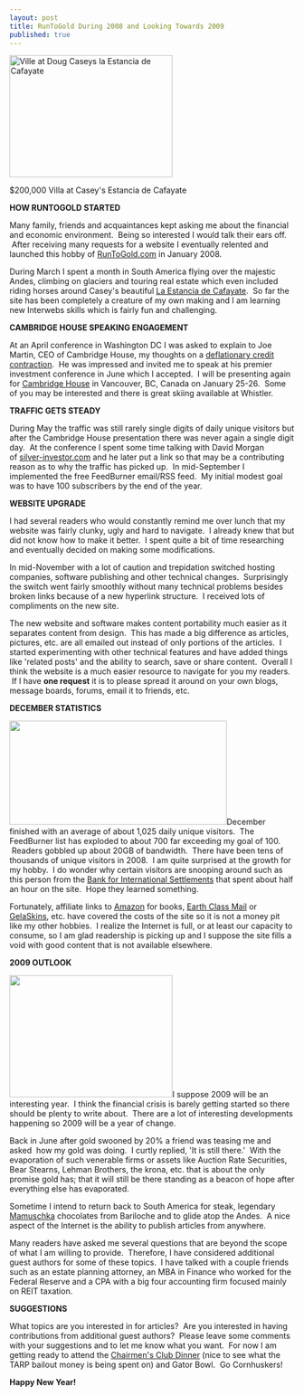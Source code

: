 ```yaml
---
layout: post
title: RunToGold During 2008 and Looking Towards 2009
published: true
---
```

<div class="mceTemp">
<dl class="wp-caption alignright" style="width: 298px;">
<dt class="wp-caption-dt">
</dt>
</dl>
<div style="text-align: auto;"><a href="http://www.laestanciadecafayate.com/" target="_blank"><img title="Villa at La Estancia de Cafayate" src="{{ site.baseurl }}/images/estanciadecafayate.JPG" alt="Ville at Doug Caseys la Estancia de Cafayate" width="288" height="216" /></a></div>
<p><span style="line-height: 17px;">$200,000 Villa at Casey's Estancia de Cafayate</span></p></div>
<p><strong>HOW RUNTOGOLD STARTED</strong></p>
<p>Many family, friends and acquaintances kept asking me about the financial and economic environment.  Being so interested I would talk their ears off.  After receiving many requests for a website I eventually relented and launched this hobby of <a href="http://www.runtogold.com">RunToGold.com</a> in January 2008.</p>
<p>During March I spent a month in South America flying over the majestic Andes, climbing on glaciers and touring real estate which even included riding horses around Casey's beautiful <a title="la estancia de cafayate" href="http://www.runtogold.com/2011/04/la-estancia-de-cafayate-the-great-life-hedge-in-salta-argentina/" target="_blank">La Estancia de Cafayate</a>.  So far the site has been completely a creature of my own making and I am learning new Interwebs skills which is fairly fun and challenging.</p>
<p><strong>CAMBRIDGE HOUSE SPEAKING ENGAGEMENT</strong></p>
<p>At an April conference in Washington DC I was asked to explain to Joe Martin, CEO of Cambridge House, my thoughts on a <a href="http://www.runtogold.com/2008/02/first-snowfall-of-kondratieff-winter/" target="_blank">deflationary credit contraction</a>.  He was impressed and invited me to speak at his premier investment conference in June which I accepted.  I will be presenting again for <a href="http://cambridgehouse.ca/ch_jan2009.html" target="_blank">Cambridge House</a> in Vancouver, BC, Canada on January 25-26.  Some of you may be interested and there is great skiing available at Whistler.</p>
<p><strong>TRAFFIC GETS STEADY</strong></p>
<p>During May the traffic was still rarely single digits of daily unique visitors but after the Cambridge House presentation there was never again a single digit day.  At the conference I spent some time talking with David Morgan of <a href="http://silver-investor.com/" target="_blank">silver-investor.com</a> and he later put a link so that may be a contributing reason as to why the traffic has picked up.  In mid-September I implemented the free FeedBurner email/RSS feed.  My initial modest goal was to have 100 subscribers by the end of the year.</p>
<p><strong>WEBSITE UPGRADE</strong></p>
<p>I had several readers who would constantly remind me over lunch that my website was fairly clunky, ugly and hard to navigate.  I already knew that but did not know how to make it better.  I spent quite a bit of time researching and eventually decided on making some modifications.</p>
<p>In mid-November with a lot of caution and trepidation switched hosting companies, software publishing and other technical changes.  Surprisingly the switch went fairly smoothly without many technical problems besides broken links because of a new hyperlink structure.  I received lots of compliments on the new site.</p>
<p>The new website and software makes content portability much easier as it separates content from design.  This has made a big difference as articles, pictures, etc. are all emailed out instead of only portions of the articles.  I started experimenting with other technical features and have added things like 'related posts' and the ability to search, save or share content.  Overall I think the website is a much easier resource to navigate for you my readers.  If I have <strong>one request</strong> it is to please spread it around on your own blogs, message boards, forums, email it to friends, etc.</p>
<p><strong>DECEMBER STATISTICS</strong></p>
<p><img class="alignright" title="Bank for International Settlements" src="{{ site.baseurl }}/images/BIS3.png" alt="" width="384" height="184" />December finished with an average of about 1,025 daily unique visitors.  The FeedBurner list has exploded to about 700 far exceeding my goal of 100.  Readers gobbled up about 20GB of bandwidth.  There have been tens of thousands of unique visitors in 2008.  I am quite surprised at the growth for my hobby.  I do wonder why certain visitors are snooping around such as this person from the <a href="http://www.bis.org/" target="_blank">Bank for International Settlements</a> that spent about half an hour on the site.  Hope they learned something.</p>
<p>Fortunately, affiliate links to <a href="https://www.amazon.com/dp/1594201927?tag=run07-20&amp;camp=0&amp;creative=0&amp;linkCode=as4&amp;creativeASIN=1594201927&amp;adid=0HWS1DYH9AD3NKR6Q4Z1&amp;" target="_self">Amazon</a> for books, <a href="http://www.myearthclassmail.com/" target="_self">Earth Class Mail</a> or <a href="http://www.shareasale.com/r.cfm?B=55461&amp;U=269558&amp;M=10029" target="_blank">GelaSkins</a>, etc. have covered the costs of the site so it is not a money pit like my other hobbies.  I realize the Internet is full, or at least our capacity to consume, so I am glad readership is picking up and I suppose the site fills a void with good content that is not available elsewhere.</p>
<p><strong>2009 OUTLOOK</strong></p>
<p><img class="alignright" title="Andes Lake" src="{{ site.baseurl }}/images/andeslake.JPG" alt="" width="288" height="216" />I suppose 2009 will be an interesting year.  I think the financial crisis is barely getting started so there should be plenty to write about.  There are a lot of interesting developments happening so 2009 will be a year of change.</p>
<p>Back in June after gold swooned by 20% a friend was teasing me and asked  how my gold was doing.  I curtly replied, 'It is still there.'  With the evaporation of such venerable firms or assets like Auction Rate Securities, Bear Stearns, Lehman Brothers, the krona, etc. that is about the only promise gold has; that it will still be there standing as a beacon of hope after everything else has evaporated.</p>
<p>Sometime I intend to return back to South America for steak, legendary <a href="http://www.mamuschka.com/" target="_blank">Mamuschka</a> chocolates from Bariloche and to glide atop the Andes.  A nice aspect of the Internet is the ability to publish articles from anywhere.</p>
<p>Many readers have asked me several questions that are beyond the scope of what I am willing to provide.  Therefore, I have considered additional guest authors for some of these topics.  I have talked with a couple friends such as an estate planning attorney, an MBA in Finance who worked for the Federal Reserve and a CPA with a big four accounting firm focused mainly on REIT taxation.</p>
<p><strong>SUGGESTIONS</strong></p>
<p>What topics are you interested in for articles?  Are you interested in having contributions from additional guest authors?  Please leave some comments with your suggestions and to let me know what you want.  For now I am getting ready to attend the <a href="http://www.gatorbowl.com/sponsors_sponsors.html#chairman" target="_blank">Chairmen's Club Dinner</a> (nice to see what the TARP bailout money is being spent on) and Gator Bowl.  Go Cornhuskers!</p>
<p><strong>Happy New Year!</strong></p>
